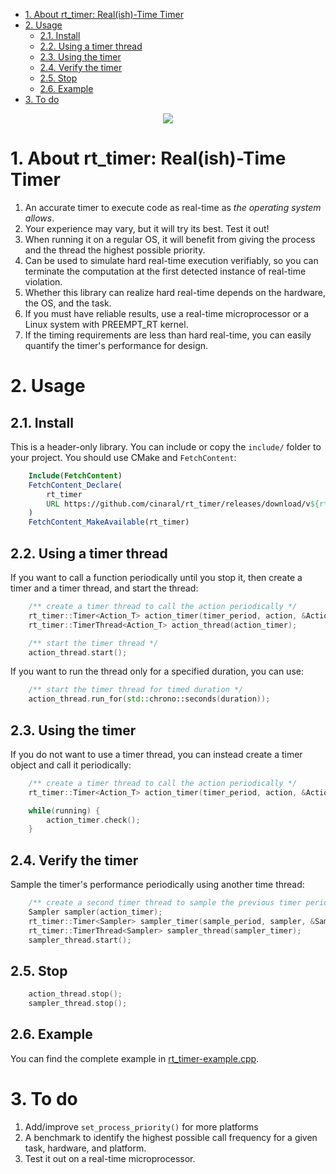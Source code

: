 - [1. About rt_timer: Real(ish)-Time Timer](#1-about-rttimer-realish-time-timer)
- [2. Usage](#2-usage)
	- [2.1. Install](#21-install)
	- [2.2. Using a timer thread](#22-using-a-timer-thread)
	- [2.3. Using the timer](#23-using-the-timer)
	- [2.4. Verify the timer](#24-verify-the-timer)
	- [2.5. Stop](#25-stop)
	- [2.6. Example](#26-example)
- [3. To do](#3-to-do)

<p align="center"><img src="https://i.imgur.com/TNvNeQ7.gif""/></p>

# 1. About rt_timer: Real(ish)-Time Timer 
1. An accurate timer to execute code as real-time as *the operating system allows*. 
2. Your experience may vary, but it will try its best. Test it out!
3. When running it on a regular OS, it will benefit from giving the process and the thread the highest possible priority.
4. Can be used to simulate hard real-time execution verifiably, so you can terminate the computation at the first detected instance of real-time violation. 
5. Whether this library can realize hard real-time depends on the hardware, the OS, and the task.
6. If you must have reliable results, use a real-time microprocessor or a Linux system with PREEMPT_RT kernel. 
7. If the timing requirements are less than hard real-time, you can easily quantify the timer's performance for design.

# 2. Usage
## 2.1. Install
This is a header-only library. You can include or copy the ```include/``` folder to your project. You should use CMake and ```FetchContent```:
```CMake
	Include(FetchContent)
	FetchContent_Declare(
		rt_timer 
		URL https://github.com/cinaral/rt_timer/releases/download/v${rt_timer_VERSION}/src.zip
	)
	FetchContent_MakeAvailable(rt_timer)
```

## 2.2. Using a timer thread
If you want to call a function periodically until you stop it, then create a timer and a timer thread, and start the thread:
```cpp
	/** create a timer thread to call the action periodically */
	rt_timer::Timer<Action_T> action_timer(timer_period, action, &Action_T::fun);
	rt_timer::TimerThread<Action_T> action_thread(action_timer);

	/** start the timer thread */
	action_thread.start();
```
If you want to run the thread only for a specified duration, you can use:
```cpp
	/** start the timer thread for timed duration */
	action_thread.run_for(std::chrono::seconds(duration));

```
## 2.3. Using the timer
If you do not want to use a timer thread, you can instead create a timer object and call it periodically:
```cpp
	/** create a timer thread to call the action periodically */
	rt_timer::Timer<Action_T> action_timer(timer_period, action, &Action::fun);

	while(running) {
		action_timer.check();
	}
```

## 2.4. Verify the timer
Sample the timer's performance periodically using another time thread:
```cpp
	/** create a second timer thread to sample the previous timer periodically */
	Sampler sampler(action_timer);
	rt_timer::Timer<Sampler> sampler_timer(sample_period, sampler, &Sampler::sample);
	rt_timer::TimerThread<Sampler> sampler_thread(sampler_timer);
	sampler_thread.start();
```

## 2.5. Stop
```cpp
	action_thread.stop();
	sampler_thread.stop();
```
## 2.6. Example
You can find the complete example in [rt_timer-example.cpp](./examples/rt_timer.cpp).

# 3. To do
1. Add/improve ```set_process_priority()``` for more platforms
2. A benchmark to identify the highest possible call frequency for a given task, hardware, and platform.
3. Test it out on a real-time microprocessor.
